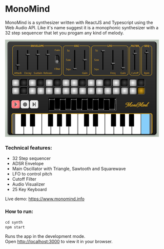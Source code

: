 # MonoMind

MonoMind is a synthesizer written with ReactJS and Typescript using the Web Audio API. Like it's name suggest it is a monophonic synthesizer with a 32 step sequencer that let you progam any kind of melody.

![alt text](./synth/public/monomindV091.png)


### Technical features:

- 32 Step sequencer
- ADSR Envelope
- Main Oscillator with Triangle, Sawtooth and Squarewave
- LFO to control pitch
- Cutoff Filter
- Audio Visualizer
- 25 Key Keyboard

Live demo: https://www.monomind.info


### How to run:

```console
cd synth
npm start
```
Runs the app in the development mode.\
Open [http://localhost:3000](http://localhost:3000) to view it in your browser.




